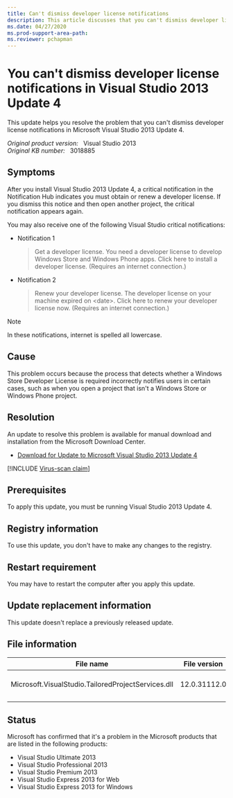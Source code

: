 ```yaml
---
title: Can't dismiss developer license notifications
description: This article discusses that you can't dismiss developer license notifications in Visual Studio 2013 Update 4 and provides an update to resolve the problem.
ms.date: 04/27/2020
ms.prod-support-area-path: 
ms.reviewer: pchapman
---
```

# You can't dismiss developer license notifications in Visual Studio 2013 Update 4

This update helps you resolve the problem that you can't dismiss developer license notifications in Microsoft Visual Studio 2013 Update 4.

_Original product version:_ &nbsp; Visual Studio 2013  
_Original KB number:_ &nbsp; 3018885

## Symptoms

After you install Visual Studio 2013 Update 4, a critical notification in the Notification Hub indicates you must obtain or renew a developer license. If you dismiss this notice and then open another project, the critical notification appears again.

You may also receive one of the following Visual Studio critical notifications:

- Notification 1

    > Get a developer license. You need a developer license to develop Windows Store and Windows Phone apps. Click here to install a developer license. (Requires an internet connection.)

- Notification 2

    > Renew your developer license. The developer license on your machine expired on \<date>. Click here to renew your developer license now. (Requires an internet connection.)

> [!NOTE]
> In these notifications, internet is spelled all lowercase.

## Cause

This problem occurs because the process that detects whether a Windows Store Developer License is required incorrectly notifies users in certain cases, such as when you open a project that isn't a Windows Store or Windows Phone project.

## Resolution

An update to resolve this problem is available for manual download and installation from the Microsoft Download Center.

- [Download for Update to Microsoft Visual Studio 2013 Update 4](https://www.microsoft.com/download/details.aspx?id=44998)

[!INCLUDE [Virus-scan claim](../../includes/virus-scan-claim.md)]

## Prerequisites

To apply this update, you must be running Visual Studio 2013 Update 4.

## Registry information

To use this update, you don't have to make any changes to the registry.

## Restart requirement

You may have to restart the computer after you apply this update.

## Update replacement information

This update doesn't replace a previously released update.

## File information

|File name|File version|File size|Date|Time|
|---|---|---|---|---|
|Microsoft.VisualStudio.TailoredProjectServices.dll|12.0.31112.0|287,520|19-Nov-2014|18:06|
||||||

## Status

Microsoft has confirmed that it's a problem in the Microsoft products that are listed in the following products:

- Visual Studio Ultimate 2013
- Visual Studio Professional 2013
- Visual Studio Premium 2013
- Visual Studio Express 2013 for Web
- Visual Studio Express 2013 for Windows
